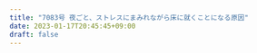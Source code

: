 ```yaml
---
title: "7083号 夜ごと、ストレスにまみれながら床に就くことになる原因"
date: 2023-01-17T20:45:45+09:00
draft: false
---
```


```
```

```
```
